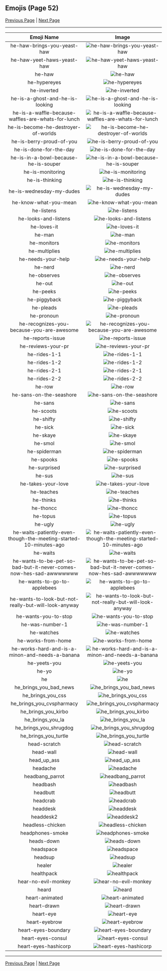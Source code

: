 
## Emojis (Page 52)

[Previous Page](/docs/hc/page-h-0051.md)
  | [Next Page](/docs/hc/page-h-0053.md)

<hr />

|Emoji Name|Image|
| :-: | :-: |
|he-haw-brings-you-yeast-haw| ![he-haw-brings-you-yeast-haw](/emojis/hc/he-haw-brings-you-yeast-haw.png)|
|he-haw-yeet-haws-yeast-haw| ![he-haw-yeet-haws-yeast-haw](/emojis/hc/he-haw-yeet-haws-yeast-haw.gif)|
|he-haw| ![he-haw](/emojis/hc/he-haw.png)|
|he-hypereyes| ![he-hypereyes](/emojis/hc/he-hypereyes.png)|
|he-inverted| ![he-inverted](/emojis/hc/he-inverted.png)|
|he-is-a-ghost-and-he-is-looking| ![he-is-a-ghost-and-he-is-looking](/emojis/hc/he-is-a-ghost-and-he-is-looking.png)|
|he-is-a-waffle-because-waffles-are-whats-for-lunch| ![he-is-a-waffle-because-waffles-are-whats-for-lunch](/emojis/hc/he-is-a-waffle-because-waffles-are-whats-for-lunch.png)|
|he-is-become-he-destroyer-of-worlds| ![he-is-become-he-destroyer-of-worlds](/emojis/hc/he-is-become-he-destroyer-of-worlds.png)|
|he-is-berry-proud-of-you| ![he-is-berry-proud-of-you](/emojis/hc/he-is-berry-proud-of-you.png)|
|he-is-done-for-the-day| ![he-is-done-for-the-day](/emojis/hc/he-is-done-for-the-day.gif)|
|he-is-in-a-bowl-because-he-is-souper| ![he-is-in-a-bowl-because-he-is-souper](/emojis/hc/he-is-in-a-bowl-because-he-is-souper.png)|
|he-is-monitoring| ![he-is-monitoring](/emojis/hc/he-is-monitoring.gif)|
|he-is-thinking| ![he-is-thinking](/emojis/hc/he-is-thinking.png)|
|he-is-wednesday-my-dudes| ![he-is-wednesday-my-dudes](/emojis/hc/he-is-wednesday-my-dudes.png)|
|he-know-what-you-mean| ![he-know-what-you-mean](/emojis/hc/he-know-what-you-mean.png)|
|he-listens| ![he-listens](/emojis/hc/he-listens.png)|
|he-looks-and-listens| ![he-looks-and-listens](/emojis/hc/he-looks-and-listens.png)|
|he-loves-it| ![he-loves-it](/emojis/hc/he-loves-it.png)|
|he-man| ![he-man](/emojis/hc/he-man.png)|
|he-monitors| ![he-monitors](/emojis/hc/he-monitors.gif)|
|he-multiplies| ![he-multiplies](/emojis/hc/he-multiplies.gif)|
|he-needs-your-help| ![he-needs-your-help](/emojis/hc/he-needs-your-help.png)|
|he-nerd| ![he-nerd](/emojis/hc/he-nerd.png)|
|he-observes| ![he-observes](/emojis/hc/he-observes.gif)|
|he-out| ![he-out](/emojis/hc/he-out.gif)|
|he-peeks| ![he-peeks](/emojis/hc/he-peeks.gif)|
|he-piggyback| ![he-piggyback](/emojis/hc/he-piggyback.png)|
|he-pleads| ![he-pleads](/emojis/hc/he-pleads.png)|
|he-pronoun| ![he-pronoun](/emojis/hc/he-pronoun.png)|
|he-recognizes-you-because-you-are-awesome| ![he-recognizes-you-because-you-are-awesome](/emojis/hc/he-recognizes-you-because-you-are-awesome.png)|
|he-reports-issue| ![he-reports-issue](/emojis/hc/he-reports-issue.png)|
|he-reviews-your-pr| ![he-reviews-your-pr](/emojis/hc/he-reviews-your-pr.gif)|
|he-rides-1-1| ![he-rides-1-1](/emojis/hc/he-rides-1-1.png)|
|he-rides-1-2| ![he-rides-1-2](/emojis/hc/he-rides-1-2.png)|
|he-rides-2-1| ![he-rides-2-1](/emojis/hc/he-rides-2-1.png)|
|he-rides-2-2| ![he-rides-2-2](/emojis/hc/he-rides-2-2.png)|
|he-row| ![he-row](/emojis/hc/he-row.png)|
|he-sans-on-the-seashore| ![he-sans-on-the-seashore](/emojis/hc/he-sans-on-the-seashore.png)|
|he-sans| ![he-sans](/emojis/hc/he-sans.png)|
|he-scoots| ![he-scoots](/emojis/hc/he-scoots.png)|
|he-shifty| ![he-shifty](/emojis/hc/he-shifty.gif)|
|he-sick| ![he-sick](/emojis/hc/he-sick.png)|
|he-skaye| ![he-skaye](/emojis/hc/he-skaye.png)|
|he-smol| ![he-smol](/emojis/hc/he-smol.png)|
|he-spiderman| ![he-spiderman](/emojis/hc/he-spiderman.gif)|
|he-spooks| ![he-spooks](/emojis/hc/he-spooks.png)|
|he-surprised| ![he-surprised](/emojis/hc/he-surprised.png)|
|he-sus| ![he-sus](/emojis/hc/he-sus.gif)|
|he-takes-your-love| ![he-takes-your-love](/emojis/hc/he-takes-your-love.png)|
|he-teaches| ![he-teaches](/emojis/hc/he-teaches.png)|
|he-thinks| ![he-thinks](/emojis/hc/he-thinks.png)|
|he-thoncc| ![he-thoncc](/emojis/hc/he-thoncc.png)|
|he-topus| ![he-topus](/emojis/hc/he-topus.png)|
|he-ugly| ![he-ugly](/emojis/hc/he-ugly.png)|
|he-waits-patiently-even-though-the-meeting-started-10-minutes-ago| ![he-waits-patiently-even-though-the-meeting-started-10-minutes-ago](/emojis/hc/he-waits-patiently-even-though-the-meeting-started-10-minutes-ago.png)|
|he-waits| ![he-waits](/emojis/hc/he-waits.png)|
|he-wants-to-be-pet-so-bad-but-it-never-comes-now-hes-sad-awwwwwww| ![he-wants-to-be-pet-so-bad-but-it-never-comes-now-hes-sad-awwwwwww](/emojis/hc/he-wants-to-be-pet-so-bad-but-it-never-comes-now-hes-sad-awwwwwww.gif)|
|he-wants-to-go-to-applebees| ![he-wants-to-go-to-applebees](/emojis/hc/he-wants-to-go-to-applebees.png)|
|he-wants-to-look-but-not-really-but-will-look-anyway| ![he-wants-to-look-but-not-really-but-will-look-anyway](/emojis/hc/he-wants-to-look-but-not-really-but-will-look-anyway.png)|
|he-wants-you-to-stop| ![he-wants-you-to-stop](/emojis/hc/he-wants-you-to-stop.png)|
|he-was-number-1| ![he-was-number-1](/emojis/hc/he-was-number-1.jpg)|
|he-watches| ![he-watches](/emojis/hc/he-watches.gif)|
|he-works-from-home| ![he-works-from-home](/emojis/hc/he-works-from-home.png)|
|he-works-hard-and-is-a-minon-and-needs-a-banana| ![he-works-hard-and-is-a-minon-and-needs-a-banana](/emojis/hc/he-works-hard-and-is-a-minon-and-needs-a-banana.png)|
|he-yeets-you| ![he-yeets-you](/emojis/hc/he-yeets-you.png)|
|he-yo| ![he-yo](/emojis/hc/he-yo.png)|
|he| ![he](/emojis/hc/he.png)|
|he_brings_you_bad_news| ![he_brings_you_bad_news](/emojis/hc/he_brings_you_bad_news.png)|
|he_brings_you_css| ![he_brings_you_css](/emojis/hc/he_brings_you_css.png)|
|he_brings_you_cvspharmacy| ![he_brings_you_cvspharmacy](/emojis/hc/he_brings_you_cvspharmacy.png)|
|he_brings_you_kirbo| ![he_brings_you_kirbo](/emojis/hc/he_brings_you_kirbo.png)|
|he_brings_you_la| ![he_brings_you_la](/emojis/hc/he_brings_you_la.png)|
|he_brings_you_shrugdog| ![he_brings_you_shrugdog](/emojis/hc/he_brings_you_shrugdog.png)|
|he_brings_you_turtle| ![he_brings_you_turtle](/emojis/hc/he_brings_you_turtle.png)|
|head-scratch| ![head-scratch](/emojis/hc/head-scratch.gif)|
|head-wall| ![head-wall](/emojis/hc/head-wall.gif)|
|head_up_ass| ![head_up_ass](/emojis/hc/head_up_ass.png)|
|headache| ![headache](/emojis/hc/headache.png)|
|headbang_parrot| ![headbang_parrot](/emojis/hc/headbang_parrot.gif)|
|headbash| ![headbash](/emojis/hc/headbash.gif)|
|headbutt| ![headbutt](/emojis/hc/headbutt.gif)|
|headcrab| ![headcrab](/emojis/hc/headcrab.gif)|
|headdesk| ![headdesk](/emojis/hc/headdesk.gif)|
|headdesk2| ![headdesk2](/emojis/hc/headdesk2.gif)|
|headless-chicken| ![headless-chicken](/emojis/hc/headless-chicken.png)|
|headphones-smoke| ![headphones-smoke](/emojis/hc/headphones-smoke.jpg)|
|heads-down| ![heads-down](/emojis/hc/heads-down.png)|
|headspace| ![headspace](/emojis/hc/headspace.png)|
|headsup| ![headsup](/emojis/hc/headsup.png)|
|healer| ![healer](/emojis/hc/healer.jpg)|
|healthpack| ![healthpack](/emojis/hc/healthpack.png)|
|hear-no-evil-monkey| ![hear-no-evil-monkey](/emojis/hc/hear-no-evil-monkey.gif)|
|heard| ![heard](/emojis/hc/heard.png)|
|heart-animated| ![heart-animated](/emojis/hc/heart-animated.gif)|
|heart-drawn| ![heart-drawn](/emojis/hc/heart-drawn.png)|
|heart-eye| ![heart-eye](/emojis/hc/heart-eye.png)|
|heart-eyebrow| ![heart-eyebrow](/emojis/hc/heart-eyebrow.png)|
|heart-eyes-boundary| ![heart-eyes-boundary](/emojis/hc/heart-eyes-boundary.png)|
|heart-eyes-consul| ![heart-eyes-consul](/emojis/hc/heart-eyes-consul.png)|
|heart-eyes-hashicorp| ![heart-eyes-hashicorp](/emojis/hc/heart-eyes-hashicorp.png)|

<hr/>

[Previous Page](/docs/hc/page-h-0051.md)
  | [Next Page](/docs/hc/page-h-0053.md)